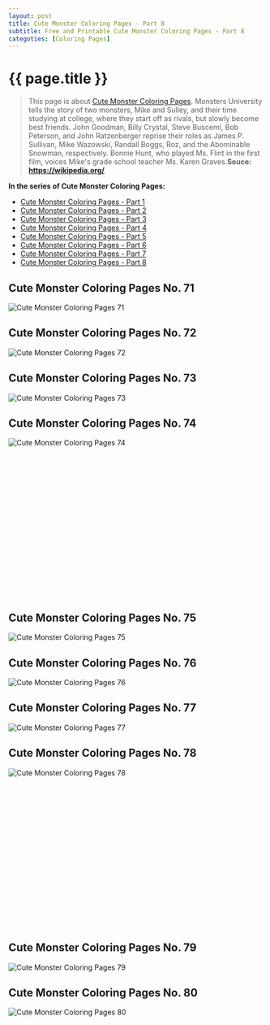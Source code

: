 ```yaml
---
layout: post
title: Cute Monster Coloring Pages - Part 8
subtitle: Free and Printable Cute Monster Coloring Pages - Part 8
categoties: [Coloring Pages]
---
```

{{ page.title }}
================
> This page is about [Cute Monster Coloring Pages](https://hoanghabelle.github.io/). Monsters University tells the story of two monsters, Mike and Sulley, and their time studying at college, where they start off as rivals, but slowly become best friends. John Goodman, Billy Crystal, Steve Buscemi, Bob Peterson, and John Ratzenberger reprise their roles as James P. Sullivan, Mike Wazowski, Randall Boggs, Roz, and the Abominable Snowman, respectively. Bonnie Hunt, who played Ms. Flint in the first film, voices Mike's grade school teacher Ms. Karen Graves.__Souce: https://wikipedia.org/__

**In the series of Cute Monster Coloring Pages:**

* [Cute Monster Coloring Pages - Part 1](https://hoanghabelle.github.io/2017/11/16/Cute-Monster-Coloring-Pages-part-1.html)
* [Cute Monster Coloring Pages - Part 2](https://hoanghabelle.github.io/2017/11/16/Cute-Monster-Coloring-Pages-part-2.html)
* [Cute Monster Coloring Pages - Part 3](https://hoanghabelle.github.io/2017/11/16/Cute-Monster-Coloring-Pages-part-3.html)
* [Cute Monster Coloring Pages - Part 4](https://hoanghabelle.github.io/2017/11/16/Cute-Monster-Coloring-Pages-part-4.html)
* [Cute Monster Coloring Pages - Part 5](https://hoanghabelle.github.io/2017/11/16/Cute-Monster-Coloring-Pages-part-5.html)
* [Cute Monster Coloring Pages - Part 6](https://hoanghabelle.github.io/2017/11/16/Cute-Monster-Coloring-Pages-part-6.html)
* [Cute Monster Coloring Pages - Part 7](https://hoanghabelle.github.io/2017/11/16/Cute-Monster-Coloring-Pages-part-7.html)
* [Cute Monster Coloring Pages - Part 8](https://hoanghabelle.github.io/2017/11/16/Cute-Monster-Coloring-Pages-part-8.html)
## Cute Monster Coloring Pages No. 71
![Cute Monster Coloring Pages 71](https://hoanghabelle.github.io/img2/Cute-Monster-Coloring-Pages%20(71).jpg "Cute Monster Coloring Pages 71")

## Cute Monster Coloring Pages No. 72
![Cute Monster Coloring Pages 72](https://hoanghabelle.github.io/img2/Cute-Monster-Coloring-Pages%20(72).jpg "Cute Monster Coloring Pages 72")

## Cute Monster Coloring Pages No. 73
![Cute Monster Coloring Pages 73](https://hoanghabelle.github.io/img2/Cute-Monster-Coloring-Pages%20(73).jpg "Cute Monster Coloring Pages 73")

## Cute Monster Coloring Pages No. 74
![Cute Monster Coloring Pages 74](https://hoanghabelle.github.io/img2/Cute-Monster-Coloring-Pages%20(74).jpg "Cute Monster Coloring Pages 74")

<script async src="//pagead2.googlesyndication.com/pagead/js/adsbygoogle.js"></script><!-- Texxtonly --><ins class="adsbygoogle" style="display:inline-block;width:336px;height:280px" data-ad-client="ca-pub-6753140515841889" data-ad-slot="3207852233"></ins><script>(adsbygoogle = window.adsbygoogle || []).push({}); </script>

## Cute Monster Coloring Pages No. 75
![Cute Monster Coloring Pages 75](https://hoanghabelle.github.io/img2/Cute-Monster-Coloring-Pages%20(75).jpg "Cute Monster Coloring Pages 75")

## Cute Monster Coloring Pages No. 76
![Cute Monster Coloring Pages 76](https://hoanghabelle.github.io/img2/Cute-Monster-Coloring-Pages%20(76).jpg "Cute Monster Coloring Pages 76")

## Cute Monster Coloring Pages No. 77
![Cute Monster Coloring Pages 77](https://hoanghabelle.github.io/img2/Cute-Monster-Coloring-Pages%20(77).jpg "Cute Monster Coloring Pages 77")

## Cute Monster Coloring Pages No. 78
![Cute Monster Coloring Pages 78](https://hoanghabelle.github.io/img2/Cute-Monster-Coloring-Pages%20(78).jpg "Cute Monster Coloring Pages 78")

<script async src="//pagead2.googlesyndication.com/pagead/js/adsbygoogle.js"></script><!-- Texxtonly --><ins class="adsbygoogle" style="display:inline-block;width:336px;height:280px" data-ad-client="ca-pub-6753140515841889" data-ad-slot="3207852233"></ins><script>(adsbygoogle = window.adsbygoogle || []).push({}); </script>

## Cute Monster Coloring Pages No. 79
![Cute Monster Coloring Pages 79](https://hoanghabelle.github.io/img2/Cute-Monster-Coloring-Pages%20(79).jpg "Cute Monster Coloring Pages 79")

## Cute Monster Coloring Pages No. 80
![Cute Monster Coloring Pages 80](https://hoanghabelle.github.io/img2/Cute-Monster-Coloring-Pages%20(80).jpg "Cute Monster Coloring Pages 80")

